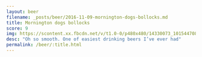 ```yaml
---
layout: beer
filename: _posts/beer/2016-11-09-mornington-dogs-bollocks.md
title: Mornington dogs bollocks
score: 9
img: https://scontent.xx.fbcdn.net/v/t1.0-0/p480x480/14330073_10154470816203745_282816465036444454_n.jpg?oh=8e80e4635a3d17e02410cef6dd74d3d3&oe=591DDBF1
desc: "Oh so smooth. One of easiest drinking beers I’ve ever had"
permalink: /beer/:title.html
---
```


